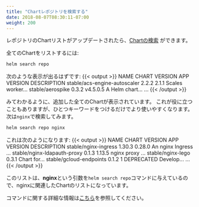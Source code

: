 ```yaml
---
title: "Chartレポジトリを検索する"
date: 2018-08-07T08:30:11-07:00
weight: 200
---
```


<!--
Now that our repository Chart list has been updated, we can [search for
Charts](https://helm.sh/docs/helm/helm_search/).
-->
レポジトリのChartリストがアップデートされたら、[Chartの検索](https://helm.sh/docs/helm/helm_search/)
ができます。

<!--
To list all Charts:
-->
全てのChartをリストするには:

```sh
helm search repo
```

<!--
That should output something similar to:
{{< output >}}
NAME                                    CHART VERSION   APP VERSION                     DESCRIPTION
stable/acs-engine-autoscaler            2.2.2           2.1.1                           Scales worker...
stable/aerospike                        0.3.2           v4.5.0.5                        A Helm chart...
...
{{< /output >}}
-->
次のような表示が出るはずです:
{{< output >}}
NAME                                    CHART VERSION   APP VERSION                     DESCRIPTION
stable/acs-engine-autoscaler            2.2.2           2.1.1                           Scales worker...
stable/aerospike                        0.3.2           v4.5.0.5                        A Helm chart...
...
{{< /output >}}

<!--
You can see from the output that it dumped the list of all Charts we have added.
In some cases that may be useful, but an even more useful search would involve a
keyword argument.  So next, we'll search just for `nginx`:
-->
みてわかるように、追加した全てのChartが表示されています。
これが役に立つこともありますが、ひとつキーワードをつけるだけでより使いやすくなります。
次は`nginx`で検索してみます。

```sh
helm search repo nginx
```

<!--
That results in:
{{< output >}}
NAME                            CHART VERSION   APP VERSION     DESCRIPTION
stable/nginx-ingress            1.30.3          0.28.0          An nginx Ingress ...
stable/nginx-ldapauth-proxy     0.1.3           1.13.5          nginx proxy ...
stable/nginx-lego               0.3.1                           Chart for...
stable/gcloud-endpoints         0.1.2           1               DEPRECATED Develop...
...
{{< /output >}}
-->
これは次のようになります:
{{< output >}}
NAME                            CHART VERSION   APP VERSION     DESCRIPTION
stable/nginx-ingress            1.30.3          0.28.0          An nginx Ingress ...
stable/nginx-ldapauth-proxy     0.1.3           1.13.5          nginx proxy ...
stable/nginx-lego               0.3.1                           Chart for...
stable/gcloud-endpoints         0.1.2           1               DEPRECATED Develop...
...
{{< /output >}}

<!--
This new list of Charts are specific to nginx, because we passed the **nginx**
argument to the `helm search repo` command.
-->
このリストは、**nginx**という引数を`helm search repo`コマンドに与えているので、nginxに関連したChartのリストになっています。

<!--
Further information on the command can be found [here](https://helm.sh/docs/helm/helm_search_repo/).
-->
コマンドに関する詳細な情報は[こちら](https://helm.sh/docs/helm/helm_search_repo/)を参照してください。
